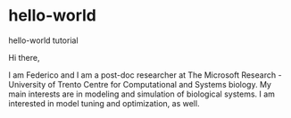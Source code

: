 # hello-world
hello-world tutorial

Hi there, 

I am Federico and I am a post-doc researcher at The Microsoft Research - University of Trento Centre for Computational and Systems biology. My main interests are in modeling and simulation of biological systems. I am interested in model tuning and optimization, as well.
